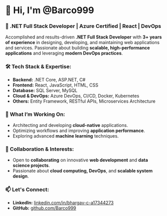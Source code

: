 # 👋 Hi, I'm @Barco999

### 🚀 .NET Full Stack Developer | Azure Certified | React | DevOps

Accomplished and results-driven **.NET Full Stack Developer** with **3+ years of experience** in designing, developing, and maintaining web applications and services. Passionate about building **scalable, high-performance applications** and leveraging **modern DevOps practices**.

### 🛠 Tech Stack & Expertise:
- **Backend:** .NET Core, ASP.NET, C#
- **Frontend:** React, JavaScript, HTML, CSS
- **Database:** SQL Server, MySQL
- **Cloud & DevOps:** Azure DevOps, CI/CD, Docker, Kubernetes
- **Others:** Entity Framework, RESTful APIs, Microservices Architecture

### 🎯 What I’m Working On:
- Architecting and developing **cloud-native** applications.
- Optimizing workflows and improving **application performance**.
- Exploring advanced **machine learning** techniques.

### 🤝 Collaboration & Interests:
- Open to **collaborating** on innovative **web development** and **data science projects**.
- Passionate about **cloud computing, DevOps**, and **scalable system design**.

### 📫 Let's Connect:
- **LinkedIn:** [linkedin.com/in/bhargav-c-a17344273](https://www.linkedin.com/in/bhargav-c-a17344273)
- **GitHub:** [github.com/Barco999](https://github.com/Barco999)


<!---
Barco999/Barco999 is a ✨ special ✨ repository because its `README.md` (this file) appears on your GitHub profile.
You can click the Preview link to take a look at your changes.
--->
